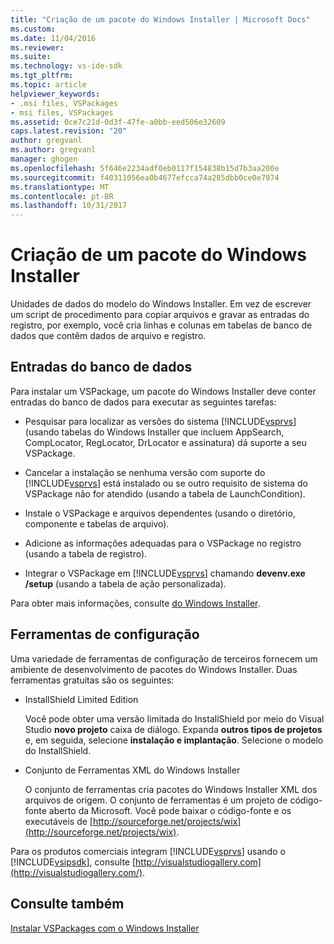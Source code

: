```yaml
---
title: "Criação de um pacote do Windows Installer | Microsoft Docs"
ms.custom: 
ms.date: 11/04/2016
ms.reviewer: 
ms.suite: 
ms.technology: vs-ide-sdk
ms.tgt_pltfrm: 
ms.topic: article
helpviewer_keywords:
- .msi files, VSPackages
- msi files, VSPackages
ms.assetid: 0ce7c21d-0d3f-47fe-a0bb-eed506e32609
caps.latest.revision: "20"
author: gregvanl
ms.author: gregvanl
manager: ghogen
ms.openlocfilehash: 5f646e2234adf0eb0117f154838b15d7b3aa200e
ms.sourcegitcommit: f40311056ea0b4677efcca74a285dbb0ce0e7974
ms.translationtype: MT
ms.contentlocale: pt-BR
ms.lasthandoff: 10/31/2017
---
```

# <a name="authoring-a-windows-installer-package"></a>Criação de um pacote do Windows Installer
Unidades de dados do modelo do Windows Installer. Em vez de escrever um script de procedimento para copiar arquivos e gravar as entradas do registro, por exemplo, você cria linhas e colunas em tabelas de banco de dados que contêm dados de arquivo e registro.  
  
## <a name="database-entries"></a>Entradas do banco de dados  
 Para instalar um VSPackage, um pacote do Windows Installer deve conter entradas do banco de dados para executar as seguintes tarefas:  
  
-   Pesquisar para localizar as versões do sistema [!INCLUDE[vsprvs](../../code-quality/includes/vsprvs_md.md)] (usando tabelas do Windows Installer que incluem AppSearch, CompLocator, RegLocator, DrLocator e assinatura) dá suporte a seu VSPackage.  
  
-   Cancelar a instalação se nenhuma versão com suporte do [!INCLUDE[vsprvs](../../code-quality/includes/vsprvs_md.md)] está instalado ou se outro requisito de sistema do VSPackage não for atendido (usando a tabela de LaunchCondition).  
  
-   Instale o VSPackage e arquivos dependentes (usando o diretório, componente e tabelas de arquivo).  
  
-   Adicione as informações adequadas para o VSPackage no registro (usando a tabela de registro).  
  
-   Integrar o VSPackage em [!INCLUDE[vsprvs](../../code-quality/includes/vsprvs_md.md)] chamando **devenv.exe /setup** (usando a tabela de ação personalizada).  
  
 Para obter mais informações, consulte [do Windows Installer](http://msdn.microsoft.com/library/cc185688\(VS.85\).aspx).  
  
## <a name="setup-tools"></a>Ferramentas de configuração  
 Uma variedade de ferramentas de configuração de terceiros fornecem um ambiente de desenvolvimento de pacotes do Windows Installer. Duas ferramentas gratuitas são os seguintes:  
  
-   InstallShield Limited Edition  
  
     Você pode obter uma versão limitada do InstallShield por meio do Visual Studio **novo projeto** caixa de diálogo. Expanda **outros tipos de projetos** e, em seguida, selecione **instalação e implantação**. Selecione o modelo do InstallShield.  
  
-   Conjunto de Ferramentas XML do Windows Installer  
  
     O conjunto de ferramentas cria pacotes do Windows Installer XML dos arquivos de origem. O conjunto de ferramentas é um projeto de código-fonte aberto da Microsoft. Você pode baixar o código-fonte e os executáveis de [http://sourceforge.net/projects/wix](http://sourceforge.net/projects/wix).  
  
 Para os produtos comerciais integram [!INCLUDE[vsprvs](../../code-quality/includes/vsprvs_md.md)] usando o [!INCLUDE[vsipsdk](../../extensibility/includes/vsipsdk_md.md)], consulte [http://visualstudiogallery.com](http://visualstudiogallery.com/).  
  
## <a name="see-also"></a>Consulte também  
 [Instalar VSPackages com o Windows Installer](../../extensibility/internals/installing-vspackages-with-windows-installer.md)